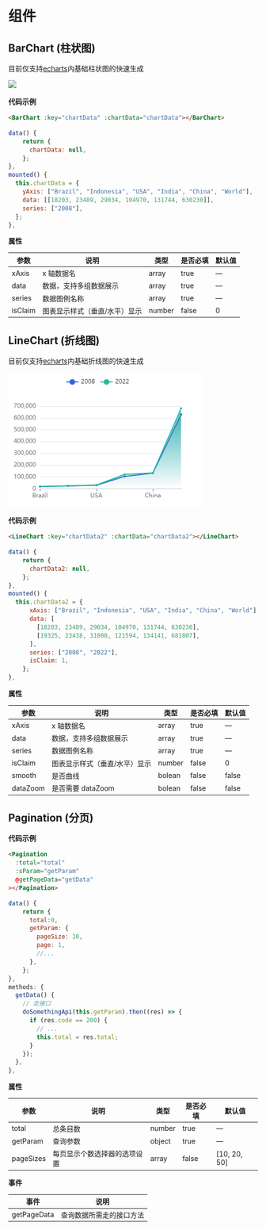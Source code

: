 # 组件

## BarChart (柱状图)

目前仅支持[echarts](https://echarts.apache.org/examples/zh/index.html#chart-type-bar)内基础柱状图的快速生成

<img src="$withBase('../.vuepress/public/img/barChart1.png')">

**代码示例**

```html
<BarChart :key="chartData" :chartData="chartData"></BarChart>
```

```js
data() {
    return {
      chartData: null,
    };
},
mounted() {
  this.chartData = {
    yAxis: ["Brazil", "Indonesia", "USA", "India", "China", "World"],
    data: [[18203, 23489, 29034, 104970, 131744, 630230]],
    series: ["2008"],
  };
},

```

**属性**

| 参数    | 说明                          | 类型   | 是否必填 | 默认值 |
| ------- | ----------------------------- | ------ | -------- | ------ |
| xAxis   | x 轴数据名                    | array  | true     | —      |
| data    | 数据，支持多组数据展示        | array  | true     | —      |
| series  | 数据图例名称                  | array  | true     | —      |
| isClaim | 图表显示样式（垂直/水平）显示 | number | false    | 0      |

## LineChart (折线图)

目前仅支持[echarts](https://echarts.apache.org/examples/zh/index.html#chart-type-bar)内基础折线图的快速生成

<img src="../.vuepress/public/img/lineChart1.png">

**代码示例**

```html
<LineChart :key="chartData2" :chartData="chartData2"></LineChart>
```

```js
data() {
    return {
      chartData2: null,
    };
},
mounted() {
  this.chartData2 = {
      xAxis: ["Brazil", "Indonesia", "USA", "India", "China", "World"],
      data: [
        [18203, 23489, 29034, 104970, 131744, 630230],
        [19325, 23438, 31000, 121594, 134141, 681807],
      ],
      series: ["2008", "2022"],
      isClaim: 1,
    };
},

```

**属性**

| 参数     | 说明                          | 类型   | 是否必填 | 默认值 |
| -------- | ----------------------------- | ------ | -------- | ------ |
| xAxis    | x 轴数据名                    | array  | true     | —      |
| data     | 数据，支持多组数据展示        | array  | true     | —      |
| series   | 数据图例名称                  | array  | true     | —      |
| isClaim  | 图表显示样式（垂直/水平）显示 | number | false    | 0      |
| smooth   | 是否曲线                      | bolean | false    | false  |
| dataZoom | 是否需要 dataZoom             | bolean | false    | false  |

## Pagination (分页)

**代码示例**

```html
<Pagination
  :total="total"
  :sParam="getParam"
  @getPageData="getData"
></Pagination>
```

```js
data() {
    return {
      total:0,
      getParam: {
        pageSize: 10,
        page: 1,
        //...
      },
    };
},
methods: {
  getData() {
    // 走接口
    doSomethingApi(this.getParam).then((res) => {
      if (res.code == 200) {
        // ...
        this.total = res.total;
      }
    });
  },
},
```

**属性**

| 参数      | 说明                         | 类型   | 是否必填 | 默认值       |
| --------- | ---------------------------- | ------ | -------- | ------------ |
| total     | 总条目数                     | number | true     | —            |
| getParam  | 查询参数                     | object | true     | —            |
| pageSizes | 每页显示个数选择器的选项设置 | array  | false    | [10, 20, 50] |

**事件**

| 事件        | 说明                     |
| ----------- | ------------------------ |
| getPageData | 查询数据所需走的接口方法 |
